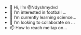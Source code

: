 - 👋 Hi, I’m @Ndyshmydvd
- 👀 I’m interested in football ...
- 🌱 I’m currently learning science...
- 💞️ I’m looking to collaborate on ...
- 📫 How to reach me tap on...

<!---
Ndyshmydvd12/Ndyshmydvd12 is a ✨ special ✨ repository because its `README.md` (this file) appears on your GitHub profile.
You can click the Preview link to take a look at your changes.
--->
